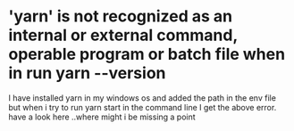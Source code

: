 
# 'yarn' is not recognized as an internal or external command, operable program or batch file when in run yarn --version

I have installed yarn in my windows os and added the path in the env file but when i try to run yarn start in the command line I get the above error.
have a look here ..where might i be missing a point

        